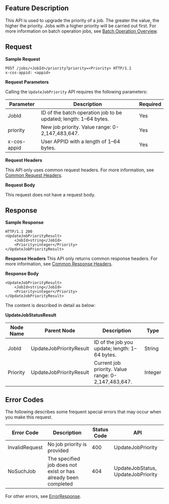 ## Feature Description

This API is used to upgrade the priority of a job. The greater the value, the higher the priority. Jobs with a higher priority will be carried out first. For more information on batch operation jobs, see [Batch Operation Overview](https://cloud.tencent.com/document/product/436/38601).

## Request

**Sample Request**

```shell
POST /jobs/<JobId>/priority?priority=<Priority> HTTP/1.1
x-cos-appid: <appid>
```

**Request Parameters**

Calling the `UpdateJobPriority` API requires the following parameters:

| Parameter | Description | Required |
| ----------- | ---------------------------------------------------- | ---- |
| JobId | ID of the batch operation job to be updated; length: 1–64 bytes. | Yes |
| priority | New job priority. Value range: 0-2,147,483,647. | Yes |
| x-cos-appid | User APPID with a length of 1–64 bytes. | Yes |

**Request Headers**

This API only uses common request headers. For more information, see [Common Request Headers](https://cloud.tencent.com/document/product/436/7728).

**Request Body**

This request does not have a request body.

## Response

**Sample Response**

```shell
HTTP/1.1 200
<UpdateJobPriorityResult>
    <JobId>string</JobId>
    <Priority>integer</Priority>
</UpdateJobPriorityResult>
```

**Response Headers**
This API only returns common response headers. For more information, see [Common Response Headers](https://cloud.tencent.com/document/product/436/7729).

**Response Body**

```shell
<UpdateJobPriorityResult>
    <JobId>string</JobId>
    <Priority>integer</Priority>
</UpdateJobPriorityResult>
```

The content is described in detail as below:

**UpdateJobStatusResult**

| Node Name | Parent Node | Description | Type |
| -------- | ----------------------- | ------------------------------------------------ | ------- |
| JobId | UpdateJobPriorityResult | ID of the job you update; length: 1–64 bytes. | String |
| Priority | UpdateJobPriorityResult | Current job priority. Value range: 0-2,147,483,647. | Integer |

## Error Codes

The following describes some frequent special errors that may occur when you make this request.

| Error Code | Description | Status Code | API |
| -------------- | -------------------------------------------------------- | ------ | --------------------------------- |
| InvalidRequest | No job priority is provided | 400 | UpdateJobPriority |
| NoSuchJob | The specified job does not exist or has already been completed | 404 | UpdateJobStatus, UpdateJobPriority |

For other errors, see [ErrorResponse](https://cloud.tencent.com/document/product/436/38610).

